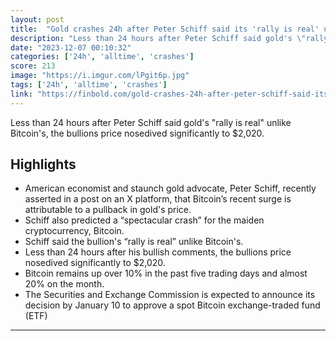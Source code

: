 ```yaml
---
layout: post
title:  "Gold crashes 24h after Peter Schiff said its 'rally is real' unlike Bitcoin's"
description: "Less than 24 hours after Peter Schiff said gold's \"rally is real\" unlike Bitcoin's, the bullions price nosedived significantly to $2,020."
date: "2023-12-07 00:10:32"
categories: ['24h', 'alltime', 'crashes']
score: 213
image: "https://i.imgur.com/lPgit6p.jpg"
tags: ['24h', 'alltime', 'crashes']
link: "https://finbold.com/gold-crashes-24h-after-peter-schiff-said-its-rally-is-real-unlike-bitcoins/"
---
```


Less than 24 hours after Peter Schiff said gold's \"rally is real\" unlike Bitcoin's, the bullions price nosedived significantly to $2,020.

## Highlights

- American economist and staunch gold advocate, Peter Schiff, recently asserted in a post on an X platform, that Bitcoin’s recent surge is attributable to a pullback in gold's price.
- Schiff also predicted a “spectacular crash” for the maiden cryptocurrency, Bitcoin.
- Schiff said the bullion's “rally is real” unlike Bitcoin's.
- Less than 24 hours after his bullish comments, the bullions price nosedived significantly to $2,020.
- Bitcoin remains up over 10% in the past five trading days and almost 20% on the month.
- The Securities and Exchange Commission is expected to announce its decision by January 10 to approve a spot Bitcoin exchange-traded fund (ETF)

---
